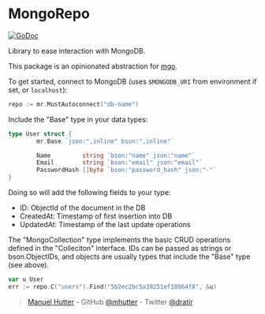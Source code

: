 # MongoRepo

[![GoDoc](https://godoc.org/github.com/mhutter/mr?status.svg)](https://godoc.org/github.com/mhutter/mr)

Library to ease interaction with MongoDB.

This package is an opinionated abstraction for [mgo][].

To get started, connect to MongoDB (uses `$MONGODB_URI` from environment if set, or `localhost`):

```go
repo := mr.MustAutoconnect("db-name")
```

Include the "Base" type in your data types:

```go
type User struct {
        mr.Base `json:",inline" bson:",inline"`

        Name         string `bson:"name" json:"name"`
        Email        string `bson:"email" json:"email"`
        PasswordHash []byte `bson:"password_hash" json:"-"`
}
```

Doing so will add the following fields to your type:

* ID: ObjectId of the document in the DB
* CreatedAt: Timestamp of first insertion into DB
* UpdatedAt: Timestamp of the last update operations

The "MongoCollection" type implements the basic CRUD operations defined in the "Colleciton" interface. IDs can be passed as strings or bson.ObjectIDs, and objects are usually types that include the "Base" type (see above).

```go
var u User
err := repo.C("users").Find("5b2ec2bc5a39251ef18064f8", &u)
```

> [Manuel Hutter](https://hutter.io) -
> GitHub [@mhutter](https://github.com/mhutter) -
> Twitter [@dratir](https://twitter.com/dratir)

[mgo]: https://github.com/globalsign/mgo
